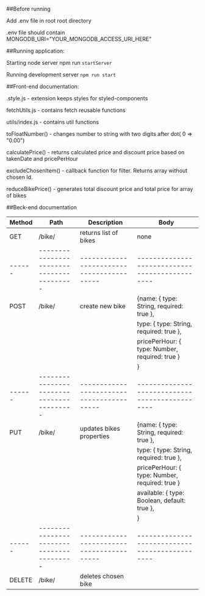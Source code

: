 ##Before running 

Add .env file in root root directory

.env file should contain MONGODB_URI="YOUR_MONGODB_ACCESS_URI_HERE"

##Running application:

Starting node server npm run `startServer`

Running development server `npm run start`


##Front-end documentation:

.style.js - extension keeps styles for styled-components

fetchUtils.js - contains fetch reusable functions  

utils/index.js - contains util functions

toFloatNumber() - changes number to string with two digits after dot( 0 => "0.00")

calculatePrice() - returns calculated price and discount price based on takenDate and pricePerHour

excludeChosenItem() - callback function for filter. Returns array without chosen Id.
   
reduceBikePrice() - generates total discount price and total price for array of bikes 


##Beck-end documentation

| Method | Path                                      |Description                                | Body                                           |
| ------ | ----------------------------------------- | ----------------------------------------- | ---------------------------------------------- |
| GET    | /bike/                                    | returns list of bikes                     | none                                           |
| ------ | ----------------------------------------- | ----------------------------------------- | ---------------------------------------------- |
| POST   | /bike/                                    | create new bike                           | {name: { type: String, required: true },       |
|        |                                           |                                           |  type: { type: String, required: true },       |
|        |                                           |                                           |  pricePerHour: { type: Number, required: true }|
|        |                                           |                                           | }                                              |
| ------ | ----------------------------------------- | ----------------------------------------- | ---------------------------------------------- |
| PUT    | /bike/                                    | updates bikes properties                  | {name: { type: String, required: true },       |
|        |                                           |                                           |  type: { type: String, required: true },       |
|        |                                           |                                           |  pricePerHour: { type: Number, required: true }|
|        |                                           |                                           |  available: { type: Boolean, default: true },  |
|        |                                           |                                           | }                                              |
| ------ | ----------------------------------------- | ----------------------------------------- | ---------------------------------------------- |
| DELETE | /bike/                                    |  deletes chosen bike